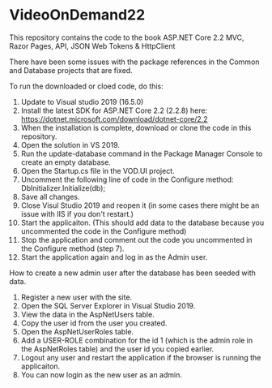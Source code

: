 # VideoOnDemand22
This repository contains the code to the book ASP.NET Core 2.2 MVC, Razor Pages, API, JSON Web Tokens &amp; HttpClient

There have been some issues with the package references in the Common and Database projects that are fixed.

To run the downloaded or cloed code, do this:
1. Update to Visual studio 2019 (16.5.0)
2. Install the latest SDK for ASP.NET Core 2.2 (2.2.8) here: https://dotnet.microsoft.com/download/dotnet-core/2.2
3. When the installation is complete, download or clone the code in this repository.
4. Open the solution in VS 2019.
5. Run the update-database command in the Package Manager Console to create an empty database.
6. Open the Startup.cs file in the VOD.UI project.
7. Uncomment the following line of code in the Configure method: DbInitializer.Initialize(db);
8. Save all changes.
9. Close Visul Studio 2019 and reopen it (in some cases there might be an issue with IIS if you don't restart.)
10. Start the applicaiton. (This should add data to the database because you uncommented the code in the Configure method)
11. Stop the application and comment out the code you uncommented in the Configure method (step 7).
12. Start the application again and log in as the Admin user.

How to create a new admin user after the database has been seeded with data.
1. Register a new user with the site.
2. Open the SQL Server Explorer in Visual Studio 2019.
3. View the data in the AspNetUsers table.
4. Copy the user id from the user you created.
5. Open the AspNetUserRoles table.
6. Add a USER-ROLE combination for the id 1 (which is the admin role in the AspNetRoles table) and the user id you copied earlier.
7. Logout any user and restart the application if the browser is running the applicaiton.
8. You can now login as the new user as an admin.

